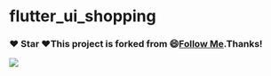 # flutter_ui_shopping
### :heart: Star :heart:This project is forked from :smile:[Follow Me](https://github.com/nb312).Thanks!
<img src="doc/part3.jpg"/>
